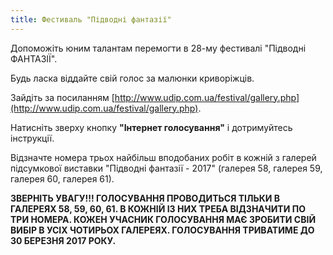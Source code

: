 ```yaml
---
title: Фестиваль "Підводні фантазії"
---
```


Допоможіть юним талантам перемогти в 28-му фестивалі "Підводні ФАНТАЗІЇ".

Будь ласка віддайте свій голос за малюнки криворіжців.

Зайдіть за посиланням [http://www.udip.com.ua/festival/gallery.php](http://www.udip.com.ua/festival/gallery.php).

Натисніть зверху кнопку **"Інтернет голосування"** і дотримуйтесь інструкції.

Відзначте номера трьох найбільш вподобаних робіт в кожній з галерей підсумкової виставки "Підводні фантазії - 2017" (галерея 58, галерея 59, галерея 60, галерея 61).

**ЗВЕРНІТЬ УВАГУ!!! ГОЛОСУВАННЯ ПРОВОДИТЬСЯ ТІЛЬКИ В ГАЛЕРЕЯХ 58, 59, 60, 61. В КОЖНІЙ ІЗ НИХ ТРЕБА ВІДЗНАЧИТИ ПО ТРИ НОМЕРА. КОЖЕН УЧАСНИК ГОЛОСУВАННЯ МАЄ ЗРОБИТИ СВІЙ ВИБІР В УСІХ ЧОТИРЬОХ ГАЛЕРЕЯХ. ГОЛОСУВАННЯ ТРИВАТИМЕ ДО 30 БЕРЕЗНЯ 2017 РОКУ.**
